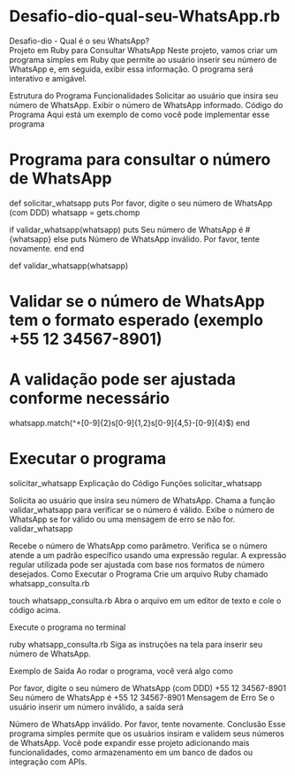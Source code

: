 # Desafio-dio-qual-seu-WhatsApp.rb
Desafio-dio - Qual é o seu WhatsApp?    
Projeto em Ruby para Consultar WhatsApp
Neste projeto, vamos criar um programa simples em Ruby que permite ao usuário inserir seu número de WhatsApp e, em seguida, exibir essa informação. O programa será interativo e amigável.

Estrutura do Programa
Funcionalidades
Solicitar ao usuário que insira seu número de WhatsApp.
Exibir o número de WhatsApp informado.
Código do Programa
Aqui está um exemplo de como você pode implementar esse programa

# Programa para consultar o número de WhatsApp

def solicitar_whatsapp
  puts Por favor, digite o seu número de WhatsApp (com DDD)
  whatsapp = gets.chomp

  if validar_whatsapp(whatsapp)
    puts Seu número de WhatsApp é #{whatsapp}
  else
    puts Número de WhatsApp inválido. Por favor, tente novamente.
  end
end

def validar_whatsapp(whatsapp)
  # Validar se o número de WhatsApp tem o formato esperado (exemplo +55 12 34567-8901)
  # A validação pode ser ajustada conforme necessário
  whatsapp.match(^+[0-9]{2}s[0-9]{1,2}s[0-9]{4,5}-[0-9]{4}$)
end

# Executar o programa
solicitar_whatsapp
Explicação do Código
Funções
solicitar_whatsapp

Solicita ao usuário que insira seu número de WhatsApp.
Chama a função validar_whatsapp para verificar se o número é válido.
Exibe o número de WhatsApp se for válido ou uma mensagem de erro se não for.
validar_whatsapp

Recebe o número de WhatsApp como parâmetro.
Verifica se o número atende a um padrão específico usando uma expressão regular.
A expressão regular utilizada pode ser ajustada com base nos formatos de número desejados.
Como Executar o Programa
Crie um arquivo Ruby chamado whatsapp_consulta.rb

touch whatsapp_consulta.rb
Abra o arquivo em um editor de texto e cole o código acima.

Execute o programa no terminal

ruby whatsapp_consulta.rb
Siga as instruções na tela para inserir seu número de WhatsApp.

Exemplo de Saída
Ao rodar o programa, você verá algo como

Por favor, digite o seu número de WhatsApp (com DDD)
+55 12 34567-8901
Seu número de WhatsApp é +55 12 34567-8901
Mensagem de Erro
Se o usuário inserir um número inválido, a saída será

Número de WhatsApp inválido. Por favor, tente novamente.
Conclusão
Esse programa simples permite que os usuários insiram e validem seus números de WhatsApp. Você pode expandir esse projeto adicionando mais funcionalidades, como armazenamento em um banco de dados ou integração com APIs.
